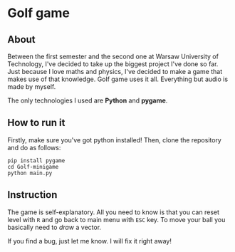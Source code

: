 # Golf game

## About

Between the first semester and the second one at Warsaw University of Technology, I've decided to take up the biggest 
project I've done so far. Just because I love maths and physics, I've decided to make a game that makes use of
that knowledge. Golf game uses it all. Everything but audio is made by myself.

The only technologies I used are **Python** and **pygame**.

## How to run it

Firstly, make sure you've got python installed! Then, clone the repository and do as follows:

```
pip install pygame
cd Golf-minigame
python main.py
```

## Instruction

The game is self-explanatory. All you need to know is that you can reset level with `R` and go back to main menu with 
`ESC` key. To move your ball you basically need to _draw_ a vector.

If you find a bug, just let me know. I will fix it right away! 
